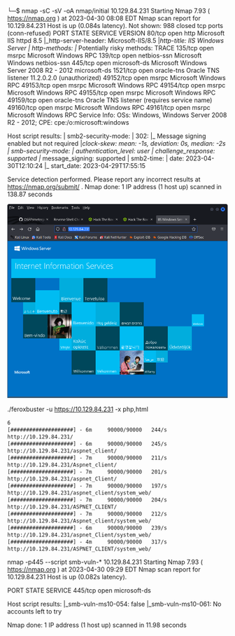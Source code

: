 └─$ nmap -sC -sV -oA nmap/initial 10.129.84.231
Starting Nmap 7.93 ( https://nmap.org ) at 2023-04-30 08:08 EDT
Nmap scan report for 10.129.84.231
Host is up (0.084s latency).
Not shown: 988 closed tcp ports (conn-refused)
PORT      STATE SERVICE      VERSION
80/tcp    open  http         Microsoft IIS httpd 8.5
|_http-server-header: Microsoft-IIS/8.5
|_http-title: IIS Windows Server
| http-methods: 
|_  Potentially risky methods: TRACE
135/tcp   open  msrpc        Microsoft Windows RPC
139/tcp   open  netbios-ssn  Microsoft Windows netbios-ssn
445/tcp   open  microsoft-ds Microsoft Windows Server 2008 R2 - 2012 microsoft-ds
1521/tcp  open  oracle-tns   Oracle TNS listener 11.2.0.2.0 (unauthorized)
49152/tcp open  msrpc        Microsoft Windows RPC
49153/tcp open  msrpc        Microsoft Windows RPC
49154/tcp open  msrpc        Microsoft Windows RPC
49155/tcp open  msrpc        Microsoft Windows RPC
49159/tcp open  oracle-tns   Oracle TNS listener (requires service name)
49160/tcp open  msrpc        Microsoft Windows RPC
49161/tcp open  msrpc        Microsoft Windows RPC
Service Info: OSs: Windows, Windows Server 2008 R2 - 2012; CPE: cpe:/o:microsoft:windows

Host script results:
| smb2-security-mode: 
|   302: 
|_    Message signing enabled but not required
|_clock-skew: mean: -1s, deviation: 0s, median: -2s
| smb-security-mode: 
|   authentication_level: user
|   challenge_response: supported
|_  message_signing: supported
| smb2-time: 
|   date: 2023-04-30T12:10:24
|_  start_date: 2023-04-29T17:55:15

Service detection performed. Please report any incorrect results at https://nmap.org/submit/ .
Nmap done: 1 IP address (1 host up) scanned in 138.87 seconds


![](20230430082130.png)

./feroxbuster -u https://10.129.84.231 -x php,html

```
6    
[####################] - 6m     90000/90000   244/s   http://10.129.84.231/ 
[####################] - 6m     90000/90000   245/s   http://10.129.84.231/aspnet_client/ 
[####################] - 7m     90000/90000   211/s   http://10.129.84.231/Aspnet_client/ 
[####################] - 7m     90000/90000   201/s   http://10.129.84.231/aspnet_Client/ 
[####################] - 7m     90000/90000   197/s   http://10.129.84.231/aspnet_client/system_web/ 
[####################] - 7m     90000/90000   204/s   http://10.129.84.231/ASPNET_CLIENT/ 
[####################] - 7m     90000/90000   212/s   http://10.129.84.231/Aspnet_client/system_web/ 
[####################] - 6m     90000/90000   239/s   http://10.129.84.231/aspnet_Client/system_web/ 
[####################] - 4m     90000/90000   317/s   http://10.129.84.231/ASPNET_CLIENT/system_web/ 
```


 nmap -p445 --script smb-vuln-* 10.129.84.231
Starting Nmap 7.93 ( https://nmap.org ) at 2023-04-30 09:29 EDT
Nmap scan report for 10.129.84.231
Host is up (0.082s latency).

PORT    STATE SERVICE
445/tcp open  microsoft-ds

Host script results:
|_smb-vuln-ms10-054: false
|_smb-vuln-ms10-061: No accounts left to try

Nmap done: 1 IP address (1 host up) scanned in 11.98 seconds



